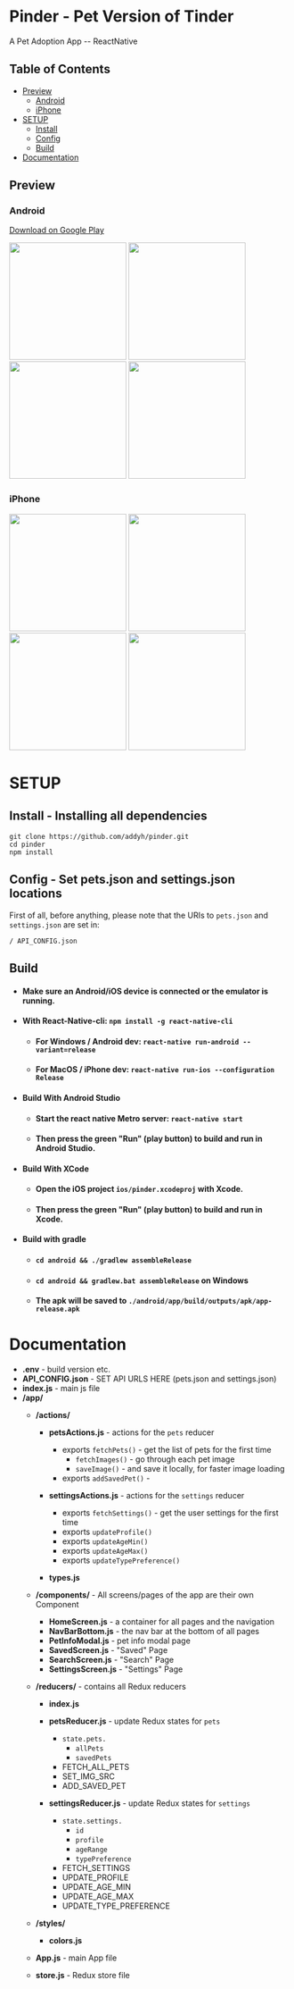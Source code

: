 # Pinder - Pet Version of Tinder
A Pet Adoption App -- ReactNative

## Table of Contents
* [Preview](#preview)
  * [Android](#android)
  * [iPhone](#iphone)
* [SETUP](#setup)
  * [Install](#install---installing-all-dependencies)
  * [Config](#config---set-petsjson-and-settingsjson-locations)
  * [Build](#build)
* [Documentation](#documentation)

## Preview

### Android
[Download on Google Play](https://play.google.com/store/apps/details?id=com.github.addyh.pinder)

<img src="./images/screenshot1.jpg" width="210" /> <img src="./images/screenshot2.jpg" width="210" /> <img src="./images/screenshot3.jpg" width="210" /> <img src="./images/screenshot4.jpg" width="210" />

### iPhone
<img src="./images/screenshot1-iphone.png" width="210" /> <img src="./images/screenshot2-iphone.png" width="210" /> <img src="./images/screenshot3-iphone.png" width="210" /> <img src="./images/screenshot4-iphone.png" width="210" />

# SETUP

## Install - Installing all dependencies
```
git clone https://github.com/addyh/pinder.git
cd pinder
npm install
```

## Config - Set pets.json and settings.json locations
First of all, before anything, please note that the URIs to `pets.json` and `settings.json` are set in:
```
/ API_CONFIG.json
```

## Build

* #### Make sure an Android/iOS device is connected or the emulator is running.

* #### With React-Native-cli:  `npm install -g react-native-cli`
  * #### For Windows / Android dev:  `react-native run-android --variant=release`
  * #### For MacOS / iPhone dev:  `react-native run-ios --configuration Release`

* #### Build With Android Studio
  * #### Start the react native Metro server: `react-native start`
  * #### Then press the green "Run" (play button) to build and run in Android Studio.

* #### Build With XCode
  * #### Open the iOS project `ios/pinder.xcodeproj` with Xcode.
  * #### Then press the green "Run" (play button) to build and run in Xcode.

* #### Build with gradle
  * #### `cd android && ./gradlew assembleRelease`
  * #### `cd android && gradlew.bat assembleRelease` on Windows
  * #### The apk will be saved to `./android/app/build/outputs/apk/app-release.apk`

# Documentation

* **.env** - build version etc.
* **API_CONFIG.json** - SET API URLS HERE (pets.json and settings.json)
* **index.js** - main js file
* **/app/**
  * **/actions/**
    * **petsActions.js** - actions for the `pets` reducer
      * exports `fetchPets()` - get the list of pets for the first time
        * `fetchImages()` - go through each pet image
        * `saveImage()` - and save it locally, for faster image loading
      * exports `addSavedPet()` - 
      
    * **settingsActions.js** - actions for the `settings` reducer
      * exports `fetchSettings()` - get the user settings for the first time
      * exports `updateProfile()`
      * exports `updateAgeMin()`
      * exports `updateAgeMax()`
      * exports `updateTypePreference()`
    * **types.js**
    
  * **/components/** - All screens/pages of the app are their own Component
    * **HomeScreen.js** - a container for all pages and the navigation
    * **NavBarBottom.js** - the nav bar at the bottom of all pages
    * **PetInfoModal.js** - pet info modal page
    * **SavedScreen.js** - "Saved" Page
    * **SearchScreen.js** - "Search" Page
    * **SettingsScreen.js** - "Settings" Page
    
  * **/reducers/** - contains all Redux reducers
  
    * **index.js**

    * **petsReducer.js** - update Redux states for `pets`
      * `state.pets.`
        * `allPets`
        * `savedPets`
      * FETCH_ALL_PETS
      * SET_IMG_SRC
      * ADD_SAVED_PET
      
    * **settingsReducer.js** - update Redux states for `settings`
      * `state.settings.`
        * `id`
        * `profile`
        * `ageRange`
        * `typePreference`
      * FETCH_SETTINGS
      * UPDATE_PROFILE
      * UPDATE_AGE_MIN
      * UPDATE_AGE_MAX
      * UPDATE_TYPE_PREFERENCE
  * **/styles/**
    * **colors.js**
  * **App.js** - main App file
  * **store.js** - Redux store file

